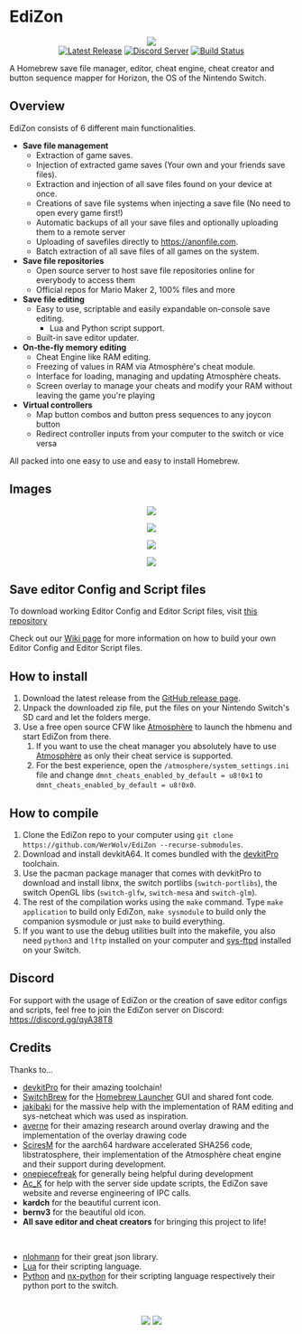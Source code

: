 # EdiZon

  <p align="center"><img src="https://raw.githubusercontent.com/WerWolv/EdiZon-Rewrite/master/icon.jpg"><br />
      <a href="https://github.com/WerWolv/EdiZon-Rewrite/releases/latest"><img src="https://img.shields.io/github/downloads/WerWolv/EdiZon-Rewrite/total.svg" alt="Latest Release" /></a>
    <a href="https://discord.gg/qyA38T8"><img src="https://discordapp.com/api/guilds/465980502206054400/embed.png" alt="Discord Server" /></a>
    <a href="https://travis-ci.com/WerWolv/EdiZon-Rewrite"><img src="https://travis-ci.com/WerWolv/EdiZon-Rewrite.svg?branch=master" alt="Build Status" /></a>
  </p>

A Homebrew save file manager, editor, cheat engine, cheat creator and button sequence mapper for Horizon, the OS of the Nintendo Switch.

## Overview

EdiZon consists of 6 different main functionalities.

  - **Save file management**
    - Extraction of game saves.
    - Injection of extracted game saves (Your own and your friends save files).
    - Extraction and injection of all save files found on your device at once.
    - Creations of save file systems when injecting a save file (No need to open every game first!)
    - Automatic backups of all your save files and optionally uploading them to a remote server
    - Uploading of savefiles directly to https://anonfile.com.
    - Batch extraction of all save files of all games on the system.
  - **Save file repositories**
    - Open source server to host save file repositories online for everybody to access them
    - Official repos for Mario Maker 2, 100% files and more
  - **Save file editing**
    - Easy to use, scriptable and easily expandable on-console save editing.
      - Lua and Python script support.
    - Built-in save editor updater.
  - **On-the-fly memory editing**
    - Cheat Engine like RAM editing.
    - Freezing of values in RAM via Atmosphère's cheat module.
    - Interface for loading, managing and updating Atmosphère cheats.
    - Screen overlay to manage your cheats and modify your RAM without leaving the game you're playing
  - **Virtual controllers**
    - Map button combos and button press sequences to any joycon button
    - Redirect controller inputs from your computer to the switch or vice versa

  All packed into one easy to use and easy to install Homebrew.

## Images

  <p align="center"><img src="https://raw.githubusercontent.com/WerWolv/EdiZon/master/assets/main_menu.jpg"></p>
  <p align="center"><img src="https://raw.githubusercontent.com/WerWolv/EdiZon/master/assets/save_editor_1.jpg"></p>
  <p align="center"><img src="https://raw.githubusercontent.com/WerWolv/EdiZon/master/assets/save_editor_2.jpg"></p>
  <p align="center"><img src="https://raw.githubusercontent.com/WerWolv/EdiZon/master/assets/ram_editor.jpg"></p>

## Save editor Config and Script files

  To download working Editor Config and Editor Script files, visit [this repository](https://github.com/WerWolv/EdiZon_ConfigsAndScripts/tree/master)

  Check out our [Wiki page](https://github.com/WerWolv/EdiZon/wiki) for more information on how to build your own Editor Config and Editor Script files.

## How to install

  1. Download the latest release from the [GitHub release page](https://github.com/WerWolv/EdiZon/releases/latest).
  2. Unpack the downloaded zip file, put the files on your Nintendo Switch's SD card and let the folders merge.
  3. Use a free open source CFW like [Atmosphère](https://github.com/Atmosphere-NX/Atmosphere) to launch the hbmenu and start EdiZon from there.
     1. If you want to use the cheat manager you absolutely have to use [Atmosphère](https://github.com/Atmosphere-NX/Atmosphere) as only their cheat service is supported.
     2. For the best experience, open the `/atmosphere/system_settings.ini` file and change `dmnt_cheats_enabled_by_default = u8!0x1` to `dmnt_cheats_enabled_by_default = u8!0x0`.


## How to compile

  1. Clone the EdiZon repo to your computer using `git clone https://github.com/WerWolv/EdiZon --recurse-submodules`.
  2. Download and install devkitA64. It comes bundled with the [devkitPro](https://devkitpro.org) toolchain.
  3. Use the pacman package manager that comes with devkitPro to download and install libnx, the switch portlibs (`switch-portlibs`), the switch OpenGL libs (`switch-glfw`, `switch-mesa` and `switch-glm`).
  4. The rest of the compilation works using the `make` command. Type `make application` to build only EdiZon, `make sysmodule` to build only the companion sysmodule or just `make` to build everything.
  5. If you want to use the debug utilities built into the makefile, you also need `python3` and `lftp` installed on your computer and [sys-ftpd](https://github.com/jakibaki/sys-ftpd) installed on your Switch.

## Discord

  For support with the usage of EdiZon or the creation of save editor configs and scripts, feel free to join the EdiZon server on Discord: https://discord.gg/qyA38T8

## Credits

  Thanks to...

  - [devkitPro](https://devkitpro.org) for their amazing toolchain!
  - [SwitchBrew](https://switchbrew.org/) for the [Homebrew Launcher](https://github.com/switchbrew/nx-hbmenu) GUI and shared font code.
  - [jakibaki](https://github.com/jakibaki) for the massive help with the implementation of RAM editing and sys-netcheat which was used as inspiration.
  - [averne](https://github.com/averne) for their amazing research around overlay drawing and the implementation of the overlay drawing code
  - [SciresM](https://github.com/SciresM) for the aarch64 hardware accelerated SHA256 code, libstratosphere, their implementation of the Atmosphère cheat engine and their support during development.
  - [onepiecefreak](https://github.com/onepiecefreak3) for generally being helpful during development
  - [Ac_K](https://github.com/AcK77) for help with the server side update scripts, the EdiZon save website and reverse engineering of IPC calls.
  - **kardch** for the beautiful current icon.
  - **bernv3** for the beautiful old icon.
  - **All save editor and cheat creators** for bringing this project to life!

  <br>

  - [nlohmann](https://github.com/nlohmann) for their great json library.
  - [Lua](https://www.lua.org/) for their scripting language.
  - [Python](https://www.python.org/) and [nx-python](https://github.com/nx-python) for their scripting language respectively their python port to the switch.


  <br>
  <p align="center"><img src="https://www.lua.org/images/logo.gif">
  <img src="https://upload.wikimedia.org/wikipedia/commons/c/c3/Python-logo-notext.svg"><p>
